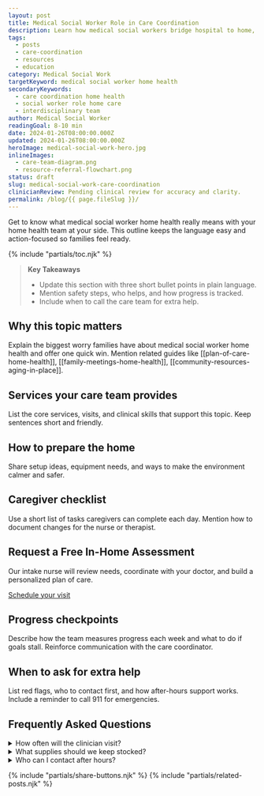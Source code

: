 ```yaml
---
layout: post
title: Medical Social Worker Role in Care Coordination
description: Learn how medical social workers bridge hospital to home, connect services, and support families.
tags:
  - posts
  - care-coordination
  - resources
  - education
category: Medical Social Work
targetKeyword: medical social worker home health
secondaryKeywords:
  - care coordination home health
  - social worker role home care
  - interdisciplinary team
author: Medical Social Worker
readingGoal: 8-10 min
date: 2024-01-26T08:00:00.000Z
updated: 2024-01-26T08:00:00.000Z
heroImage: medical-social-work-hero.jpg
inlineImages:
  - care-team-diagram.png
  - resource-referral-flowchart.png
status: draft
slug: medical-social-work-care-coordination
clinicianReview: Pending clinical review for accuracy and clarity.
permalink: /blog/{{ page.fileSlug }}/
---
```

Get to know what medical social worker home health really means with your home health team at your side. This outline keeps the language easy and action-focused so families feel ready.

<!--more-->

{% include "partials/toc.njk" %}

> **Key Takeaways**
> - Update this section with three short bullet points in plain language.
> - Mention safety steps, who helps, and how progress is tracked.
> - Include when to call the care team for extra help.

## Why this topic matters
Explain the biggest worry families have about medical social worker home health and offer one quick win. Mention related guides like [[plan-of-care-home-health]], [[family-meetings-home-health]], [[community-resources-aging-in-place]].

## Services your care team provides
List the core services, visits, and clinical skills that support this topic. Keep sentences short and friendly.

## How to prepare the home
Share setup ideas, equipment needs, and ways to make the environment calmer and safer.

## Caregiver checklist
Use a short list of tasks caregivers can complete each day. Mention how to document changes for the nurse or therapist.

<div class="cta-panel" role="complementary" aria-label="Free in-home assessment">
  <h2>Request a Free In-Home Assessment</h2>
  <p>Our intake nurse will review needs, coordinate with your doctor, and build a personalized plan of care.</p>
  <p><a class="button" href="/contact/">Schedule your visit</a></p>
</div>

## Progress checkpoints
Describe how the team measures progress each week and what to do if goals stall. Reinforce communication with the care coordinator.

## When to ask for extra help
List red flags, who to contact first, and how after-hours support works. Include a reminder to call 911 for emergencies.

## Frequently Asked Questions
<details>
  <summary>How often will the clinician visit?</summary>
  <p>Give a ballpark visit frequency and note that the care plan may change based on progress.</p>
</details>
<details>
  <summary>What supplies should we keep stocked?</summary>
  <p>List a few common items and explain how to request more through the agency or insurance.</p>
</details>
<details>
  <summary>Who can I contact after hours?</summary>
  <p>Explain the on-call nurse or therapist process and set expectations for emergency care.</p>
</details>

{% include "partials/share-buttons.njk" %}
{% include "partials/related-posts.njk" %}

